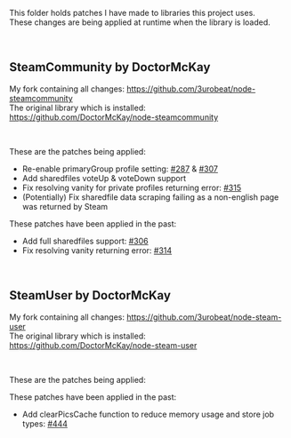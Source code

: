 This folder holds patches I have made to libraries this project uses.  
These changes are being applied at runtime when the library is loaded.  

&nbsp;

## SteamCommunity by DoctorMcKay
My fork containing all changes: https://github.com/3urobeat/node-steamcommunity  
The original library which is installed: https://github.com/DoctorMcKay/node-steamcommunity  

&nbsp;

These are the patches being applied:  
- Re-enable primaryGroup profile setting: [#287](https://github.com/DoctorMcKay/node-steamcommunity/pull/287) & [#307](https://github.com/DoctorMcKay/node-steamcommunity/pull/307)  
- Add sharedfiles voteUp & voteDown support
- Fix resolving vanity for private profiles returning error: [#315](https://github.com/DoctorMcKay/node-steamcommunity/pull/315)
- (Potentially) Fix sharedfile data scraping failing as a non-english page was returned by Steam

These patches have been applied in the past:  
- Add full sharedfiles support: [#306](https://github.com/DoctorMcKay/node-steamcommunity/pull/306)
- Fix resolving vanity returning error: [#314](https://github.com/DoctorMcKay/node-steamcommunity/pull/314)

&nbsp;

## SteamUser by DoctorMcKay
My fork containing all changes: https://github.com/3urobeat/node-steam-user  
The original library which is installed: https://github.com/DoctorMcKay/node-steam-user  

&nbsp;

These are the patches being applied:  

These patches have been applied in the past:  
- Add clearPicsCache function to reduce memory usage and store job types: [#444](https://github.com/DoctorMcKay/node-steam-user/pull/444)